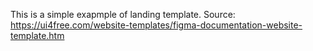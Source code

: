This is a simple exapmple of landing template.
Source: https://ui4free.com/website-templates/figma-documentation-website-template.htm
